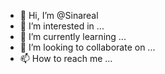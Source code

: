 - 👋 Hi, I’m @Sinareal
- 👀 I’m interested in ...
- 🌱 I’m currently learning ...
- 💞️ I’m looking to collaborate on ...
- 📫 How to reach me ...

<!---
Sinareal/Sinareal is a ✨ special ✨ repository because its `README.md` (this file) appears on your GitHub profile.
You can click the Preview link to take a look at your changes.
--->
